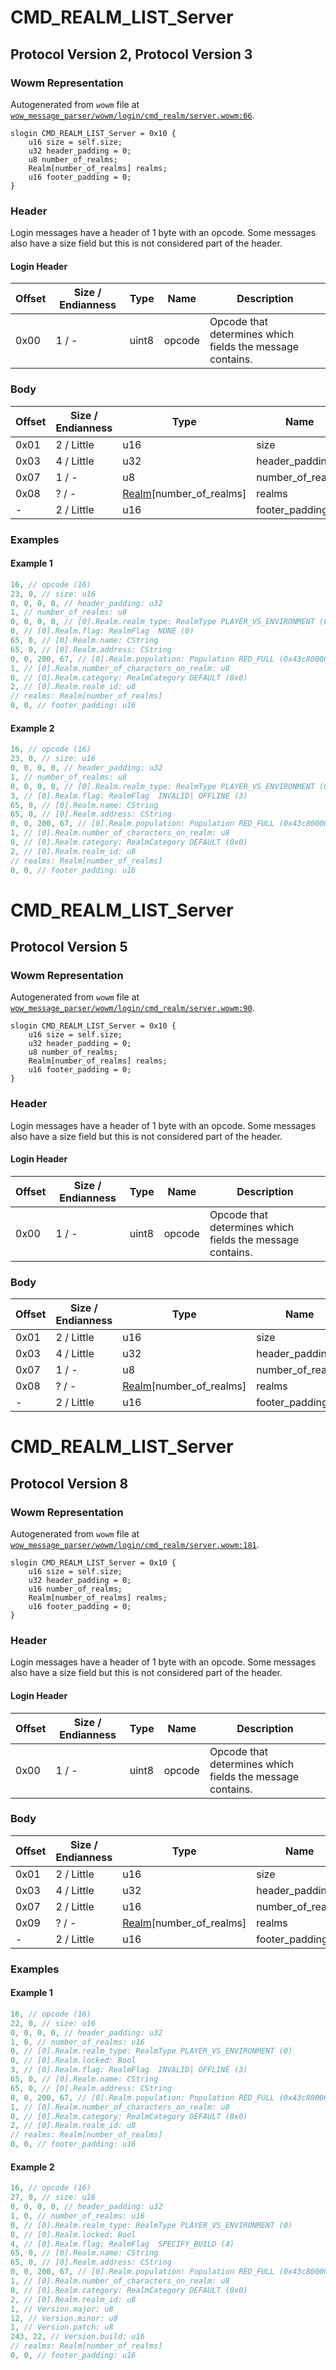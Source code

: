 # CMD_REALM_LIST_Server

## Protocol Version 2, Protocol Version 3

### Wowm Representation

Autogenerated from `wowm` file at [`wow_message_parser/wowm/login/cmd_realm/server.wowm:66`](https://github.com/gtker/wow_messages/tree/main/wow_message_parser/wowm/login/cmd_realm/server.wowm#L66).
```rust,ignore
slogin CMD_REALM_LIST_Server = 0x10 {
    u16 size = self.size;
    u32 header_padding = 0;
    u8 number_of_realms;
    Realm[number_of_realms] realms;
    u16 footer_padding = 0;
}
```
### Header

Login messages have a header of 1 byte with an opcode. Some messages also have a size field but this is not considered part of the header.

#### Login Header

| Offset | Size / Endianness | Type   | Name   | Description |
| ------ | ----------------- | ------ | ------ | ----------- |
| 0x00   | 1 / -             | uint8  | opcode | Opcode that determines which fields the message contains.|

### Body

| Offset | Size / Endianness | Type | Name | Description | Comment |
| ------ | ----------------- | ---- | ---- | ----------- | ------- |
| 0x01 | 2 / Little | u16 | size |  |  |
| 0x03 | 4 / Little | u32 | header_padding |  |  |
| 0x07 | 1 / - | u8 | number_of_realms |  |  |
| 0x08 | ? / - | [Realm](realm.md)[number_of_realms] | realms |  |  |
| - | 2 / Little | u16 | footer_padding |  |  |

### Examples

#### Example 1

```c
16, // opcode (16)
23, 0, // size: u16
0, 0, 0, 0, // header_padding: u32
1, // number_of_realms: u8
0, 0, 0, 0, // [0].Realm.realm_type: RealmType PLAYER_VS_ENVIRONMENT (0)
0, // [0].Realm.flag: RealmFlag  NONE (0)
65, 0, // [0].Realm.name: CString
65, 0, // [0].Realm.address: CString
0, 0, 200, 67, // [0].Realm.population: Population RED_FULL (0x43c80000)
1, // [0].Realm.number_of_characters_on_realm: u8
0, // [0].Realm.category: RealmCategory DEFAULT (0x0)
2, // [0].Realm.realm_id: u8
// realms: Realm[number_of_realms]
0, 0, // footer_padding: u16
```
#### Example 2

```c
16, // opcode (16)
23, 0, // size: u16
0, 0, 0, 0, // header_padding: u32
1, // number_of_realms: u8
0, 0, 0, 0, // [0].Realm.realm_type: RealmType PLAYER_VS_ENVIRONMENT (0)
3, // [0].Realm.flag: RealmFlag  INVALID| OFFLINE (3)
65, 0, // [0].Realm.name: CString
65, 0, // [0].Realm.address: CString
0, 0, 200, 67, // [0].Realm.population: Population RED_FULL (0x43c80000)
1, // [0].Realm.number_of_characters_on_realm: u8
0, // [0].Realm.category: RealmCategory DEFAULT (0x0)
2, // [0].Realm.realm_id: u8
// realms: Realm[number_of_realms]
0, 0, // footer_padding: u16
```
# CMD_REALM_LIST_Server

## Protocol Version 5

### Wowm Representation

Autogenerated from `wowm` file at [`wow_message_parser/wowm/login/cmd_realm/server.wowm:90`](https://github.com/gtker/wow_messages/tree/main/wow_message_parser/wowm/login/cmd_realm/server.wowm#L90).
```rust,ignore
slogin CMD_REALM_LIST_Server = 0x10 {
    u16 size = self.size;
    u32 header_padding = 0;
    u8 number_of_realms;
    Realm[number_of_realms] realms;
    u16 footer_padding = 0;
}
```
### Header

Login messages have a header of 1 byte with an opcode. Some messages also have a size field but this is not considered part of the header.

#### Login Header

| Offset | Size / Endianness | Type   | Name   | Description |
| ------ | ----------------- | ------ | ------ | ----------- |
| 0x00   | 1 / -             | uint8  | opcode | Opcode that determines which fields the message contains.|

### Body

| Offset | Size / Endianness | Type | Name | Description | Comment |
| ------ | ----------------- | ---- | ---- | ----------- | ------- |
| 0x01 | 2 / Little | u16 | size |  |  |
| 0x03 | 4 / Little | u32 | header_padding |  |  |
| 0x07 | 1 / - | u8 | number_of_realms |  |  |
| 0x08 | ? / - | [Realm](realm.md)[number_of_realms] | realms |  |  |
| - | 2 / Little | u16 | footer_padding |  |  |

# CMD_REALM_LIST_Server

## Protocol Version 8

### Wowm Representation

Autogenerated from `wowm` file at [`wow_message_parser/wowm/login/cmd_realm/server.wowm:181`](https://github.com/gtker/wow_messages/tree/main/wow_message_parser/wowm/login/cmd_realm/server.wowm#L181).
```rust,ignore
slogin CMD_REALM_LIST_Server = 0x10 {
    u16 size = self.size;
    u32 header_padding = 0;
    u16 number_of_realms;
    Realm[number_of_realms] realms;
    u16 footer_padding = 0;
}
```
### Header

Login messages have a header of 1 byte with an opcode. Some messages also have a size field but this is not considered part of the header.

#### Login Header

| Offset | Size / Endianness | Type   | Name   | Description |
| ------ | ----------------- | ------ | ------ | ----------- |
| 0x00   | 1 / -             | uint8  | opcode | Opcode that determines which fields the message contains.|

### Body

| Offset | Size / Endianness | Type | Name | Description | Comment |
| ------ | ----------------- | ---- | ---- | ----------- | ------- |
| 0x01 | 2 / Little | u16 | size |  |  |
| 0x03 | 4 / Little | u32 | header_padding |  |  |
| 0x07 | 2 / Little | u16 | number_of_realms |  |  |
| 0x09 | ? / - | [Realm](realm.md)[number_of_realms] | realms |  |  |
| - | 2 / Little | u16 | footer_padding |  |  |

### Examples

#### Example 1

```c
16, // opcode (16)
22, 0, // size: u16
0, 0, 0, 0, // header_padding: u32
1, 0, // number_of_realms: u16
0, // [0].Realm.realm_type: RealmType PLAYER_VS_ENVIRONMENT (0)
0, // [0].Realm.locked: Bool
3, // [0].Realm.flag: RealmFlag  INVALID| OFFLINE (3)
65, 0, // [0].Realm.name: CString
65, 0, // [0].Realm.address: CString
0, 0, 200, 67, // [0].Realm.population: Population RED_FULL (0x43c80000)
1, // [0].Realm.number_of_characters_on_realm: u8
0, // [0].Realm.category: RealmCategory DEFAULT (0x0)
2, // [0].Realm.realm_id: u8
// realms: Realm[number_of_realms]
0, 0, // footer_padding: u16
```
#### Example 2

```c
16, // opcode (16)
27, 0, // size: u16
0, 0, 0, 0, // header_padding: u32
1, 0, // number_of_realms: u16
0, // [0].Realm.realm_type: RealmType PLAYER_VS_ENVIRONMENT (0)
0, // [0].Realm.locked: Bool
4, // [0].Realm.flag: RealmFlag  SPECIFY_BUILD (4)
65, 0, // [0].Realm.name: CString
65, 0, // [0].Realm.address: CString
0, 0, 200, 67, // [0].Realm.population: Population RED_FULL (0x43c80000)
1, // [0].Realm.number_of_characters_on_realm: u8
0, // [0].Realm.category: RealmCategory DEFAULT (0x0)
2, // [0].Realm.realm_id: u8
1, // Version.major: u8
12, // Version.minor: u8
1, // Version.patch: u8
243, 22, // Version.build: u16
// realms: Realm[number_of_realms]
0, 0, // footer_padding: u16
```
